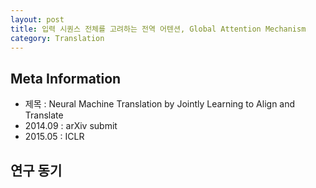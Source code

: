 ```yaml
---
layout: post
title: 입력 시퀀스 전체를 고려하는 전역 어텐션, Global Attention Mechanism
category: Translation
---
```


## Meta Information
* 제목 : Neural Machine Translation by Jointly Learning to Align and Translate
* 2014.09 : arXiv submit
* 2015.05  : ICLR

## 연구 동기
